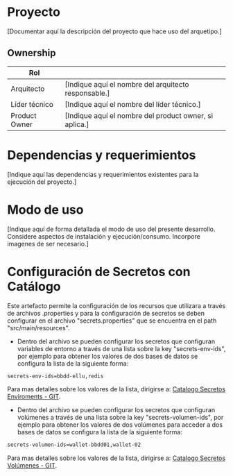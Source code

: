 # Proyecto
[Documentar aquí la descripción del proyecto que hace uso del arquetipo.]

## Ownership

| Rol               |                                                         |
|---                |---                                                      |
| Arquitecto        |  [Indique aquí el nombre del arquitecto responsable.]   |
| Líder técnico     |  [Indique aquí el nombre del líder técnico.]            |
| Product Owner     |  [Indique aquí el nombre del product owner, si aplica.] |

# Dependencias y requerimientos

[Indique aquí las dependencias y requerimientos existentes para la ejecución del proyecto.]

# Modo de uso

[Indique aquí de forma detallada el modo de uso del presente desarrollo. Considere aspectos de instalación y ejecución/consumo. Incorpore imagenes de ser necesario.]

# Configuración de Secretos con Catálogo

Este artefacto permite la configuración de los recursos que utilizara a través de archivos .properties y para la configuración de secretos se deben configurar en el archivo "secrets.properties" que se encuentra en el path "src/main/resources".

- Dentro del archivo se pueden configurar los secretos que configuran variables de entorno a través de una lista sobre la key "secrets-env-ids", por ejemplo para obtener los valores de dos bases de datos se configura la lista de la siguiente forma:
```sh
secrets-env-ids=bbdd-ellu,redis
```
Para mas detalles sobre los valores de la lista, dirigirse a: [Catalogo Secretos Enviroments - GIT](http://bitbucket.bch.bancodechile.cl:7990/projects/DSO/repos/catalogo-vault-os/browse/vault/catalogo_vault_mipago.md?at=refs%2Fheads%2Fdev).
- Dentro del archivo se pueden configurar los secretos que configuran volúmenes a través de una lista sobre la key "secrets-volumen-ids", por ejemplo para obtener los valores de dos volúmenes para acceder a dos bases de datos se configura la lista de la siguiente forma:
```sh
secrets-volumen-ids=wallet-bbdd01,wallet-02
```
Para mas detalles sobre los valores de la lista, dirigirse a: [Catalogo Secretos Volúmenes - GIT](http://bitbucket.bch.bancodechile.cl:7990/projects/DSO/repos/catalogo-vault-os/browse/objectstorage/catalago_os_mipago.md?at=refs%2Fheads%2Fdev).